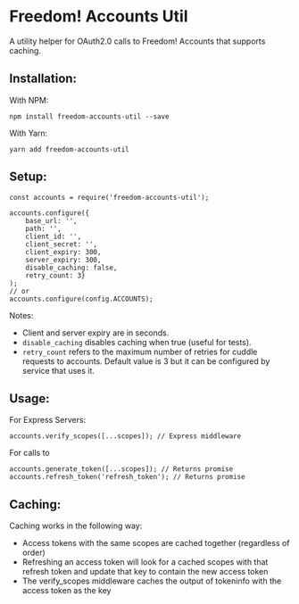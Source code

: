# Freedom! Accounts Util
A utility helper for OAuth2.0 calls to Freedom! Accounts that supports caching.

## Installation:
With NPM:
```
npm install freedom-accounts-util --save
```

With Yarn:
```
yarn add freedom-accounts-util
```

## Setup:
```
const accounts = require('freedom-accounts-util');

accounts.configure({
    base_url: '',
    path: '',
    client_id: '',
    client_secret: '',
    client_expiry: 300,
    server_expiry: 300,
    disable_caching: false,
    retry_count: 3}
);
// or
accounts.configure(config.ACCOUNTS);
```
Notes:
* Client and server expiry are in seconds. 
* `disable_caching` disables caching when true (useful for tests).
* `retry_count` refers to the maximum number of retries for cuddle requests to accounts. Default value is 3 but it can be configured by service that uses it.

## Usage:
For Express Servers:
```
accounts.verify_scopes([...scopes]); // Express middleware
```
For calls to 
```
accounts.generate_token([...scopes]); // Returns promise
accounts.refresh_token('refresh_token'); // Returns promise
```

## Caching:
Caching works in the following way:
* Access tokens with the same scopes are cached together (regardless of order)
* Refreshing an access token will look for a cached scopes with that refresh token and update that key to contain the new access token
* The verify_scopes middleware caches the output of tokeninfo with the access token as the key
